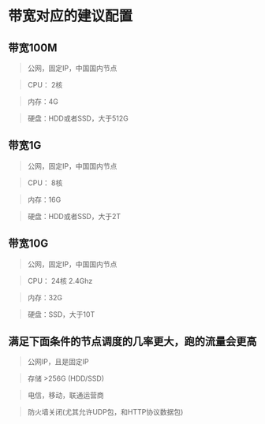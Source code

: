# 带宽对应的建议配置


## 带宽100M

> 公网，固定IP，中国国内节点

> CPU： 2核

> 内存：4G

> 硬盘：HDD或者SSD，大于512G


## 带宽1G

> 公网，固定IP，中国国内节点

> CPU： 8核

> 内存：16G

> 硬盘：HDD或者SSD，大于2T



## 带宽10G

> 公网，固定IP，中国国内节点

> CPU： 24核 2.4Ghz

> 内存：32G

> 硬盘：SSD，大于10T



## 满足下面条件的节点调度的几率更大，跑的流量会更高

> 公网IP，且是固定IP

> 存储 >256G (HDD/SSD)

> 电信，移动，联通运营商

> 防火墙关闭(尤其允许UDP包，和HTTP协议数据包)